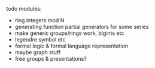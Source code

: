 todo modules:
- ring integers mod N
- generating function partial generators for some series
- make generic groups/rings work, bigints etc
- legendre symbol etc
- formal logic & formal language representation
- maybe graph stuff
- free groups & presentations?
